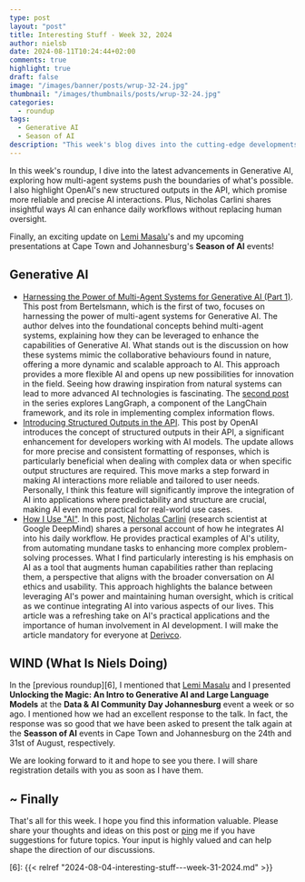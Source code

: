 ```yaml
---
type: post
layout: "post"
title: Interesting Stuff - Week 32, 2024
author: nielsb
date: 2024-08-11T10:24:44+02:00
comments: true
highlight: true
draft: false
image: "/images/banner/posts/wrup-32-24.jpg"
thumbnail: "/images/thumbnails/posts/wrup-32-24.jpg"
categories:
  - roundup
tags:
  - Generative AI
  - Season of AI
description: "This week's blog dives into the cutting-edge developments in Generative AI, OpenAI's structured outputs, and practical AI applications in daily workflows. Plus, an update on my upcoming Season of AI presentations!"
---
```


In this week's roundup, I dive into the latest advancements in Generative AI, exploring how multi-agent systems push the boundaries of what's possible. I also highlight OpenAI's new structured outputs in the API, which promise more reliable and precise AI interactions. Plus, Nicholas Carlini shares insightful ways AI can enhance daily workflows without replacing human oversight.

Finally, an exciting update on [Lemi Masalu][lemi]'s and my upcoming presentations at Cape Town and Johannesburg's **Season of AI** events!

<!--more-->

## Generative AI

* [Harnessing the Power of Multi-Agent Systems for Generative AI (Part 1)][1]. This post from Bertelsmann, which is the first of two, focuses on harnessing the power of multi-agent systems for Generative AI. The author delves into the foundational concepts behind multi-agent systems, explaining how they can be leveraged to enhance the capabilities of Generative AI. What stands out is the discussion on how these systems mimic the collaborative behaviours found in nature, offering a more dynamic and scalable approach to AI. This approach provides a more flexible AI and opens up new possibilities for innovation in the field. Seeing how drawing inspiration from natural systems can lead to more advanced AI technologies is fascinating. The [second post][2] in the series explores LangGraph, a component of the LangChain framework, and its role in implementing complex information flows.  
* [Introducing Structured Outputs in the API][3]. This post by OpenAI introduces the concept of structured outputs in their API, a significant enhancement for developers working with AI models. The update allows for more precise and consistent formatting of responses, which is particularly beneficial when dealing with complex data or when specific output structures are required. This move marks a step forward in making AI interactions more reliable and tailored to user needs. Personally, I think this feature will significantly improve the integration of AI into applications where predictability and structure are crucial, making AI even more practical for real-world use cases.
* [How I Use "AI"][5]. In this post, [Nicholas Carlini][4] (research scientist at Google DeepMind) shares a personal account of how he integrates AI into his daily workflow. He provides practical examples of AI's utility, from automating mundane tasks to enhancing more complex problem-solving processes. What I find particularly interesting is his emphasis on AI as a tool that augments human capabilities rather than replacing them, a perspective that aligns with the broader conversation on AI ethics and usability. This approach highlights the balance between leveraging AI's power and maintaining human oversight, which is critical as we continue integrating AI into various aspects of our lives. This article was a refreshing take on AI's practical applications and the importance of human involvement in AI development. I will make the article mandatory for everyone at [Derivco](/derivco).

## WIND (What Is Niels Doing)

In the [previous roundup][6], I mentioned that [Lemi Masalu][lemi] and I presented **Unlocking the Magic: An Intro to Generative AI and Large Language Models** at the **Data & AI Community Day Johannesburg** event a week or so ago. I mentioned how we had an excellent response to the talk. In fact, the response was so good that we have been asked to present the talk again at the **Seasson of AI** events in Cape Town and Johannesburg on the 24th and 31st of August, respectively. 

We are looking forward to it and hope to see you there. I will share registration details with you as soon as I have them.

## ~ Finally

That's all for this week. I hope you find this information valuable. Please share your thoughts and ideas on this post or [ping][ma] me if you have suggestions for future topics. Your input is highly valued and can help shape the direction of our discussions.

[ma]: mailto:niels.it.berglund@gmail.com
[mp]: https://blog.acolyer.org
[iq]: https://www.infoq.com/
[ew]: http://sqlonice.com/
[re]: http://blog.revolutionanalytics.com
[sqsk]: https://www.sqlskills.com
[mdaveyblog]: https://mdavey.wordpress.com/
[charlblog]: https://charlla.com/

[jovpop]: https://twitter.com/JovanPop_MSFT
[bobw]: https://twitter.com/bobwardms
[revod]: https://twitter.com/revodavid
[lonny]: https://twitter.com/sqL_handLe
[ewtw]: https://twitter.com/sqlOnIce
[buckw]: https://twitter.com/BuckWoodyMSFT
[mattw]: https://twitter.com/matthewwarren
[murba]: https://twitter.com/muratdemirbas
[daveda]: https://twitter.com/davidthecoder
[adcol]: https://twitter.com/adriancolyer
[jesrod]: https://twitter.com/jrdothoughts
[tomaz]: https://twitter.com/tomaz_tsql
[dataart]: https://twitter.com/dataartisans
[luis]: https://twitter.com/luis_de_sousa
[benstop]: https://twitter.com/benstopford
[conflu]: https://twitter.com/confluentinc
[tylert]: https://twitter.com/tyler_treat
[andrewng]: https://twitter.com/AndrewYNg
[lawr]: https://twitter.com/bytezn
[jue]: https://twitter.com/b0rk
[yan]: https://twitter.com/theburningmonk
[danny]: https://twitter.com/g9yuayon
[rmoff]: https://www.linkedin.com/in/robinmoffatt/
[ryansw]: https://twitter.com/ryanswanstrom
[pabloc]: https://twitter.com/pabloc_ds
[mklep]: https://twitter.com/martinkl
[mdavey]: https://twitter.com/matt_davey
[jboner]: https://twitter.com/jboner
[joeduff]: https://twitter.com/funcOfJoe
[charl]: https://twitter.com/charllamprecht
[dbricks]: https://twitter.com/databricks
[adsit]: https://twitter.com/SitnikAdam
[vicky]: https://twitter.com/vickyharp
[dscentral]: https://twitter.com/DataScienceCtrl
[natemc]: https://twitter.com/natemcmaster
[ads]: https://twitter.com/azuredatastudio
[travw]: https://twitter.com/radtravis
[emilk]: https://twitter.com/IsTheArchitect
[netflx]: https://netflixtechblog.com/
[hubert]: https://www.linkedin.com/in/hkdulay/
[jserra]: https://www.linkedin.com/in/jamesserra/
[lemi]: https://www.linkedin.com/in/lemimasalu/
[michael]: https://www.linkedin.com/in/michaeladrianjohnson/

[1]: https://tech.bertelsmann.com/en/blog/articles/harnessing-the-power-of-multi-agent-systems-for-generative-ai-part-1
[2]: https://tech.bertelsmann.com/en/blog/articles/harnessing-the-power-of-multi-agent-systems-for-generative-ai-part-2
[3]: https://openai.com/index/introducing-structured-outputs-in-the-api/
[4]: https://nicholas.carlini.com/
[5]: https://nicholas.carlini.com/writing/2024/how-i-use-ai.html
[6]: {{< relref "2024-08-04-interesting-stuff---week-31-2024.md" >}}
